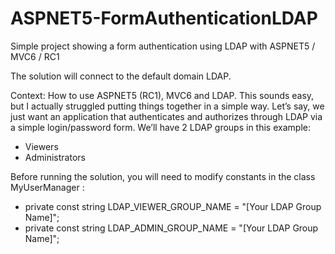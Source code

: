 # ASPNET5-FormAuthenticationLDAP
Simple project showing a form authentication using LDAP with ASPNET5 / MVC6 / RC1

The solution will connect to the default domain LDAP.

Context:
How to use ASPNET5 (RC1), MVC6 and LDAP. 
This sounds easy, but I actually struggled putting things together in a simple way. 
Let’s say, we just want an application that authenticates and authorizes through LDAP via a simple login/password form.
We’ll have 2 LDAP groups in this example:
-	Viewers
-	Administrators

Before running the solution, you will need to modify constants in the class MyUserManager :
- private const string LDAP_VIEWER_GROUP_NAME = "[Your LDAP Group Name]";
- private const string LDAP_ADMIN_GROUP_NAME = "[Your LDAP Group Name]";
